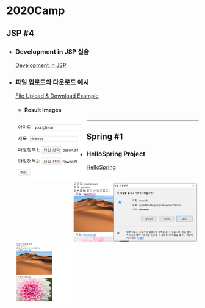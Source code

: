 # 2020Camp


## JSP #4
 + ### Development in JSP 실습
    [Development in JSP](https://github.com/Younghwan-Lee/2020Camp/tree/master/jspProject4/WebContent/Development_in_jsp)
    
 + ### 파일 업로드와 다운로드 예시
    [File Upload & Download Example](https://github.com/Younghwan-Lee/2020Camp/tree/master/jspProject4/WebContent/FileLoad)
    + #### Result Images
    <div>
     <img src="https://github.com/Younghwan-Lee/2020Camp/blob/master/jspProject4/WebContent/FileLoad/index.PNG" align="left" height="160"        width="186" >
     <img src="https://github.com/Younghwan-Lee/2020Camp/blob/master/jspProject4/WebContent/FileLoad/down.PNG" align="right" height="160"        width="330" >
     <img src="https://github.com/Younghwan-Lee/2020Camp/blob/master/jspProject4/WebContent/FileLoad/result.PNG" align="left" height="160"        width="151" >
    </div>  
     
     
---
## Spring #1
 + ### HelloSpring Project
    [HelloSpring](https://github.com/Younghwan-Lee/2020Camp/tree/master/helloSpring)
